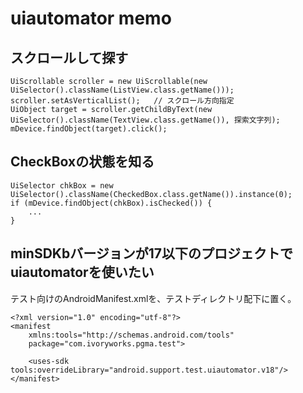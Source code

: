 # uiautomator memo
## スクロールして探す
    UiScrollable scroller = new UiScrollable(new UiSelector().className(ListView.class.getName()));
    scroller.setAsVerticalList();   // スクロール方向指定
    UiObject target = scroller.getChildByText(new UiSelector().className(TextView.class.getName()), 探索文字列);
    mDevice.findObject(target).click();

## CheckBoxの状態を知る

    UiSelector chkBox = new UiSelector().className(CheckedBox.class.getName()).instance(0);
    if (mDevice.findObject(chkBox).isChecked()) {
        ...
    }

## minSDKbバージョンが17以下のプロジェクトでuiautomatorを使いたい
テスト向けのAndroidManifest.xmlを、テストディレクトリ配下に置く。

    <?xml version="1.0" encoding="utf-8"?>
    <manifest
        xmlns:tools="http://schemas.android.com/tools"
        package="com.ivoryworks.pgma.test">

        <uses-sdk tools:overrideLibrary="android.support.test.uiautomator.v18"/>
    </manifest>
